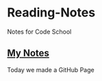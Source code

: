 # Reading-Notes
Notes for Code School

##  [My Notes](https://github.com/Gstilla/Reading-Notes/blob/main/Gstilla.md)

Today we made a GitHub Page
